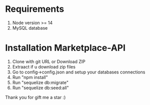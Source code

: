 # Requirements
1. Node version >= 14
2. MySQL database

# Installation Marketplace-API
1. Clone with git URL or Download ZIP
2. Extraact if u download zip files
3. Go to config->config.json and setup your databases connections
4. Run "npm install"
5. Run "sequelize db:migrate"
6. Run "sequelize db:seed:all"

Thank you for gift me a star :)
